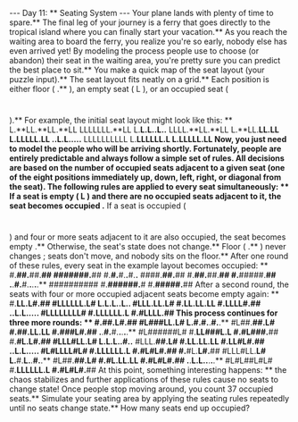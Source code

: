 --- Day 11: ** Seating System ---
Your plane lands with plenty of time to spare.** The final leg of your journey is a ferry that goes directly to the tropical island where you can finally start your vacation.** As you reach the waiting area to board the ferry, you realize you're so early, nobody else has even arrived yet!
By modeling the process people use to choose (or abandon) their seat in the waiting area, you're pretty sure you can predict the best place to sit.** You make a quick map of the seat layout (your puzzle input).**
The seat layout fits neatly on a grid.** Each position is either floor (
.**
), an empty seat (
L
), or an occupied seat (
#
).** For example, the initial seat layout might look like this: **
L.**LL.**LL.**LL
LLLLLLL.**LL
L.**L.**L.**.**L.**.**
LLLL.**LL.**LL
L.**LL.**LL.**LL
L.**LLLLL.**LL
.**.**L.**L.**.**.**.**.**
LLLLLLLLLL
L.**LLLLLL.**L
L.**LLLLL.**LL
Now, you just need to model the people who will be arriving shortly.** Fortunately, people are entirely predictable and always follow a simple set of rules.** All decisions are based on the
number of occupied seats
adjacent to a given seat (one of the eight positions immediately up, down, left, right, or diagonal from the seat).** The following rules are applied to every seat simultaneously: **
If a seat is
empty
(
L
) and there are
no
occupied seats adjacent to it, the seat becomes
occupied
.**
If a seat is
occupied
(
#
) and
four or more
seats adjacent to it are also occupied, the seat becomes
empty
.**
Otherwise, the seat's state does not change.**
Floor (
.**
) never changes
; seats don't move, and nobody sits on the floor.**
After one round of these rules, every seat in the example layout becomes occupied: **
#.**##.**##.**##
#######.**##
#.**#.**#.**.**#.**.**
####.**##.**##
#.**##.**##.**##
#.**#####.**##
.**.**#.**#.**.**.**.**.**
##########
#.**######.**#
#.**#####.**##
After a second round, the seats with four or more occupied adjacent seats become empty again: **
#.**LL.**L#.**##
#LLLLLL.**L#
L.**L.**L.**.**L.**.**
#LLL.**LL.**L#
#.**LL.**LL.**LL
#.**LLLL#.**##
.**.**L.**L.**.**.**.**.**
#LLLLLLLL#
#.**LLLLLL.**L
#.**#LLLL.**##
This process continues for three more rounds: **
#.**##.**L#.**##
#L###LL.**L#
L.**#.**#.**.**#.**.**
#L##.**##.**L#
#.**##.**LL.**LL
#.**###L#.**##
.**.**#.**#.**.**.**.**.**
#L######L#
#.**LL###L.**L
#.**#L###.**##
#.**#L.**L#.**##
#LLL#LL.**L#
L.**L.**L.**.**#.**.**
#LLL.**##.**L#
#.**LL.**LL.**LL
#.**LL#L#.**##
.**.**L.**L.**.**.**.**.**
#L#LLLL#L#
#.**LLLLLL.**L
#.**#L#L#.**##
#.**#L.**L#.**##
#LLL#LL.**L#
L.**#.**L.**.**#.**.**
#L##.**##.**L#
#.**#L.**LL.**LL
#.**#L#L#.**##
.**.**L.**L.**.**.**.**.**
#L#L##L#L#
#.**LLLLLL.**L
#.**#L#L#.**##
At this point, something interesting happens: ** the chaos stabilizes and further applications of these rules cause no seats to change state! Once people stop moving around, you count
37
occupied seats.**
Simulate your seating area by applying the seating rules repeatedly until no seats change state.**
How many seats end up occupied?
